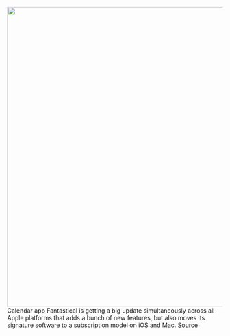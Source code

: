 <img src='https://cdn.vox-cdn.com/thumbor/0NFdf47a5bxQ_wOPXpwOJEcD9No=/0x0:4096x2160/1200x800/filters:focal(1721x753:2375x1407)/cdn.vox-cdn.com/uploads/chorus_image/image/66212366/fantastical_logo.0.png' width='700px' /><br/>
Calendar app Fantastical is getting a big update simultaneously across all Apple platforms that adds a bunch of new features, but also moves its signature software to a subscription model on iOS and Mac.
<a href='https://www.theverge.com/2020/1/29/21109700/fantastical-flexibits-subscription-service-premium-price-apple'> Source <a/>